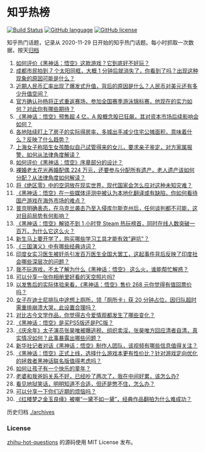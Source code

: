 # 知乎热榜
[![Build Status](https://github.com/ToWeLong/zhihu-hot-questions/workflows/CI/badge.svg)](https://github.com/ToWeLong/zhihu-hot-questions/actions)
[![GitHub language](https://img.shields.io/badge/language-golang-orange.svg)](https://golang.org/)
[![GitHub license](https://img.shields.io/github/license/ToWeLong/zhihu-hot-questions)](https://github.com/ToWeLong/zhihu-hot-questions/blob/main/LICENSE)

知乎热门话题，记录从 2020-11-29 日开始的知乎热门话题。每小时抓取一次数据，按天[归档](./archives)

<!-- BEGIN -->

1. [如何评价《黑神话：悟空》这款游戏？它到底好不好玩？](https://www.zhihu.com/question/664775480)
1. [成都市民拍到 7 个太阳同框，大概 1 分钟后就消失了，你看到了吗？出现这种现象的原因可能是什么？](https://www.zhihu.com/question/664770212)
1. [近期人民币汇率出现了爆发式升值，背后的原因是什么？人民币对美元还有多少升值空间？](https://www.zhihu.com/question/664730133)
1. [官方确认孙杨将正式重返赛场，参加全国赛季游泳锦标赛，他现在的实力如何？对此你有哪些期待？](https://www.zhihu.com/question/664739842)
1. [《黑神话：悟空》预售超 4 亿，A 股概念股已狂飙，其对资本市场后续影响会如何？](https://www.zhihu.com/question/664772403)
1. [各地陆续盯上了房子的实际得房率，多城出手减少住宅公摊面积，意味着什么？反映了什么趋势？](https://www.zhihu.com/question/664801024)
1. [上海女子称陌生女孩酷似自己试管得来的女儿，要求亲子鉴定，对方家属报警，如何从法律角度解读？](https://www.zhihu.com/question/664708454)
1. [如何评价《黑神话：悟空》序章部分的设计？](https://www.zhihu.com/question/664792308)
1. [裸婚老太花光再婚配偶 224 万元，还要参与分配所有遗产，老人遗产该如何分配？从法律角度如何解读？](https://www.zhihu.com/question/664545843)
1. [将《绝区零》中的空洞放在现实世界，现代国家会怎么应对这种未知灾难？](https://www.zhihu.com/question/664336809)
1. [《黑神话：悟空》在一些媒体评测中被认为本地化翻译或有缺陷，你如何看待国产游戏在海外市场的难点？](https://www.zhihu.com/question/664650862)
1. [普京明确表态，在乌克兰袭击乃至入侵库尔斯克州后，任何谈判都不可能，这对目前局势有何影响？](https://www.zhihu.com/question/664776875)
1. [《黑神话：悟空》解锁不到 1 小时登 Steam 热玩榜首，同时在线人数突破一百万，为什么它这么火？](https://www.zhihu.com/question/664780965)
1. [新生马上要开学了，购买哪些学习工具才能有效"避坑"？](https://www.zhihu.com/question/664799726)
1. [《三国演义》中有哪些经典诗词？](https://www.zhihu.com/question/662785286)
1. [印度女实习医生被奸杀引发百万医生全国大罢工，这起事件背后反映了印度社会哪些深层次的问题？](https://www.zhihu.com/question/664619820)
1. [我不玩游戏，不太了解为什么《黑神话：悟空》 这么火，谁能帮忙解惑？](https://www.zhihu.com/question/664777321)
1. [可以分享一张你相册里好看的天空照片吗?](https://www.zhihu.com/question/664705533)
1. [以发售后的实际体验来看，《黑神话：悟空》售价 268 元你觉得有值回票价吗？](https://www.zhihu.com/question/664798011)
1. [女子在迪士尼排队中途想上厕所，领「厕所卡」获 20 分钟占位，因归队超时需重排崩溃大哭，此设置合理吗？](https://www.zhihu.com/question/664769973)
1. [对比古今文学作品，你觉得古今爱情观都发生了哪些变化？](https://www.zhihu.com/question/663692711)
1. [《黑神话：悟空》是买PS5版还是PC版？](https://www.zhihu.com/question/658624580)
1. [《庆余年》太子演员张昊唯被曝逃税、组织卖淫，张昊唯方回应清者自清，真实情况如何？此事暴露出哪些问题？](https://www.zhihu.com/question/664707683)
1. [新华社记者对话《黑神话：悟空》制作人团队，该视频有哪些信息值得关注？](https://www.zhihu.com/question/664624509)
1. [《黑神话：悟空》正式上线，选择什么游戏本更有性价比？针对游戏定向优化的拯救者黑神话联名版值得考虑吗？](https://www.zhihu.com/question/664771715)
1. [如何让孩子有一个快乐的童年？](https://www.zhihu.com/question/355860819)
1. [老婆和我爸妈关系不好，已经吵了两次了，我在中间好累，该怎么办?](https://www.zhihu.com/question/664570338)
1. [看见地狱笑话，明明知道不合适，但还是憋不住，怎么办？](https://www.zhihu.com/question/582141145)
1. [可以分享一下你们近期的烦恼吗？](https://www.zhihu.com/question/661794710)
1. [《红楼梦之金玉良缘》被嘲“一黛不如一黛”，经典作品翻拍为什么难成功？](https://www.zhihu.com/question/664705750)

<!-- END -->

历史归档 [./archives](./archives)


### License
[zhihu-hot-questions](https://github.com/towelong/zhihu-hot-questions) 的源码使用 MIT License 发布。